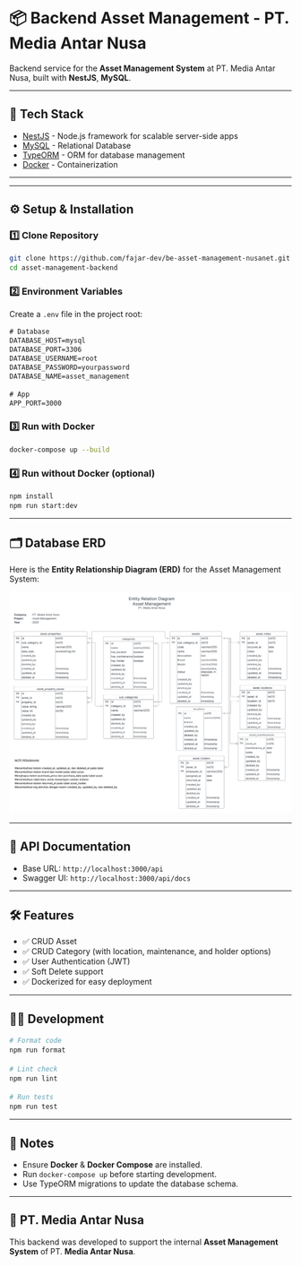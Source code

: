 # 📦 Backend Asset Management - PT. Media Antar Nusa

Backend service for the **Asset Management System** at PT. Media Antar Nusa, built with **NestJS**, **MySQL**.

---

## 🚀 Tech Stack
- [NestJS](https://nestjs.com/) - Node.js framework for scalable server-side apps  
- [MySQL](https://www.mysql.com/) - Relational Database  
- [TypeORM](https://typeorm.io/) - ORM for database management  
- [Docker](https://www.docker.com/) - Containerization  

---

---

## ⚙️ Setup & Installation

### 1️⃣ Clone Repository
```bash
git clone https://github.com/fajar-dev/be-asset-management-nusanet.git
cd asset-management-backend
```

### 2️⃣ Environment Variables
Create a `.env` file in the project root:

```env
# Database
DATABASE_HOST=mysql
DATABASE_PORT=3306
DATABASE_USERNAME=root
DATABASE_PASSWORD=yourpassword
DATABASE_NAME=asset_management

# App
APP_PORT=3000
```

### 3️⃣ Run with Docker
```bash
docker-compose up --build
```

### 4️⃣ Run without Docker (optional)
```bash
npm install
npm run start:dev
```

---

## 🗂️ Database ERD

Here is the **Entity Relationship Diagram (ERD)** for the Asset Management System:

![ERD](docs/erd.png)


---

## 📖 API Documentation
- Base URL: `http://localhost:3000/api`
- Swagger UI: `http://localhost:3000/api/docs`

---

## 🛠️ Features
- ✅ CRUD Asset  
- ✅ CRUD Category (with location, maintenance, and holder options)  
- ✅ User Authentication (JWT)  
- ✅ Soft Delete support  
- ✅ Dockerized for easy deployment  

---

## 👨‍💻 Development
```bash
# Format code
npm run format

# Lint check
npm run lint

# Run tests
npm run test
```

---

## 📌 Notes
- Ensure **Docker** & **Docker Compose** are installed.  
- Run `docker-compose up` before starting development.  
- Use TypeORM migrations to update the database schema.  

---

## 🏢 PT. Media Antar Nusa
This backend was developed to support the internal **Asset Management System** of PT. **Media Antar Nusa**.
